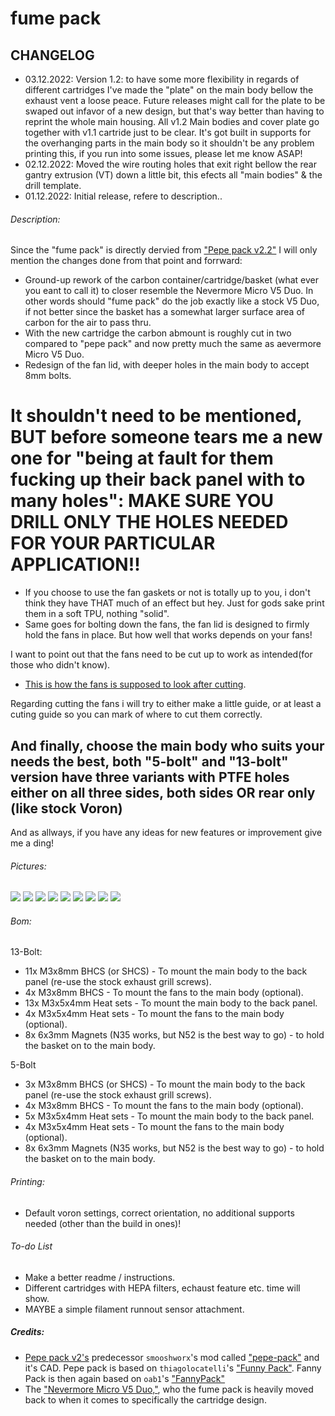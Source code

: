 # fume pack

## CHANGELOG
- 03.12.2022: Version 1.2: to have some more flexibility in regards of different cartridges I've made the "plate" on the main body bellow the exhaust vent a loose peace.
Future releases might call for the plate to be swaped out infavor of a new design, but that's way better than having to reprint the whole main housing.
All v1.2 Main bodies and cover plate go together with v1.1 cartride just to be clear.
It's got built in supports for the overhanging parts in the main body so it shouldn't be any problem printing this, if you run into some issues, please let me know ASAP!   
- 02.12.2022: Moved the wire routing holes that exit right bellow the rear gantry extrusion (VT) down a little bit, this efects all "main bodies" & the drill template.
- 01.12.2022: Initial release, refere to description..

###### Description:
Since the "fume pack" is directly dervied from ["Pepe pack v2.2"](https://github.com/Exerqtor/Voron/tree/main/Mods/pepe_pack_v2) I will only mention the changes done from that point and forrward:
- Ground-up rework of the carbon container/cartridge/basket (what ever you eant to call it) to closer resemble the Nevermore Micro V5 Duo.  In other words should "fume pack" do the job exactly like a stock V5 Duo, if not better since the basket has a somewhat larger surface area of carbon for the air to pass thru.
- With the new cartridge the carbon abmount is roughly cut in two compared to "pepe pack" and now pretty much the same as aevermore Micro V5 Duo.
- Redesign of the fan lid, with deeper holes in the main body to accept 8mm bolts.

# It shouldn't need to be mentioned, BUT before someone tears me a new one for "being at fault for them fucking up their back panel with to many holes": MAKE SURE YOU DRILL ONLY THE HOLES NEEDED FOR YOUR PARTICULAR APPLICATION!!

- If you choose to use the fan gaskets or not is totally up to you, i don't think they have THAT much of an effect but hey. Just for gods sake print them in a soft TPU, nothing "solid".
- Same goes for bolting down the fans, the fan lid is designed to firmly hold the fans in place. But how well that works depends on your fans!

I want to point out that the fans need to be cut up to work as intended(for those who didn't know). 
- [This is how the fans is supposed to look after cutting](https://raw.githubusercontent.com/Exerqtor/Voron/main/Mods/fume_pack/pics/fancut1.png). 

Regarding cutting the fans i will try to either make a little guide, or at least a cuting guide so you can mark of where to cut them correctly.

## And finally, choose the main body who suits your needs the best, both "5-bolt" and "13-bolt" version have three variants with PTFE holes either on all three sides, both sides OR rear only (like stock Voron) 

And as allways, if you have any ideas for new features or improvement give me a ding!

###### Pictures:
![](./pics/1.png)
![](./pics/2.png)
![](./pics/3.png)
![](./pics/4.png)
![](./pics/5.png)
![](./pics/6.png)
![](./pics/7.png)
![](./pics/8.png)
![](./pics/9.png)

###### Bom:
13-Bolt:
- 11x M3x8mm BHCS (or SHCS)  - To mount the main body to the back panel (re-use the stock exhaust grill screws).
- 4x M3x8mm BHCS  - To mount the fans to the main body (optional).
- 13x M3x5x4mm Heat sets - To mount the main body to the back panel.
- 4x M3x5x4mm Heat sets - To mount the fans to the main body (optional).
- 8x 6x3mm Magnets (N35 works, but N52 is the best way to go) - to hold the basket on to the main body.

5-Bolt
- 3x M3x8mm BHCS (or SHCS)  - To mount the main body to the back panel (re-use the stock exhaust grill screws).
- 4x M3x8mm BHCS  - To mount the fans to the main body (optional).
- 5x M3x5x4mm Heat sets - To mount the main body to the back panel.
- 4x M3x5x4mm Heat sets - To mount the fans to the main body (optional).
- 8x 6x3mm Magnets (N35 works, but N52 is the best way to go) - to hold the basket on to the main body.

###### Printing:
- Default voron settings, correct orientation, no additional supports needed (other than the build in ones)!

###### To-do List
- Make a better readme / instructions.
- Different cartridges with HEPA filters, echaust feature etc. time will show.
- MAYBE a simple filament runnout sensor attachment.

##### Credits:
- [Pepe pack v2's](https://github.com/Exerqtor/Voron/tree/main/Mods/pepe_pack_v2) predecessor `smooshworx`'s mod called ["pepe-pack"](https://github.com/smooshworx/pepe-pack) and it's CAD. Pepe pack is based on `thiagolocatelli`'s ["Funny Pack"](https://github.com/3DPrintingMods/Voron/tree/master/Mods/funny_pack). Fanny Pack is then again based on `oab1`'s ["FannyPack"](https://github.com/oab1/VoronMods/tree/main/v2.2%20Recirculating%20Filter)
- The ["Nevermore Micro V5 Duo,"](https://github.com/nevermore3d/Nevermore_Micro), who the fume pack is heavily moved back to when it comes to specifically the cartridge design. 